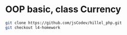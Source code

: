 # OOP basic, class Currency

````sh
git clone https://github.com/jsCodev/hillel_php.git
git checkout l4-homework
````
